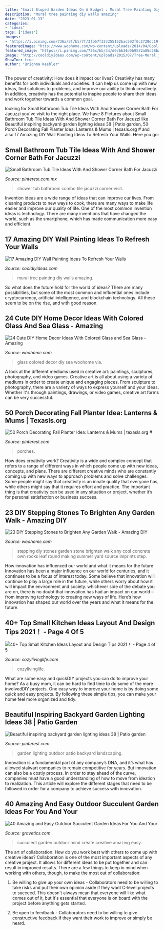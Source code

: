 ```yaml
---
title: "Small Sloped Garden Ideas On A Budget : Mural Tree Painting Diy Walls Amazing"
description: "Mural tree painting diy walls amazing"
date: "2023-01-13"
categories:
- "ideas"
tags: ["ideas"]
images:
- "https://i.pinimg.com/736x/3f/b5/7f/3fb57f323255152bac502f0c2720dc19.jpg"
featuredImage: "http://www.woohome.com/wp-content/uploads/2014/04/Cool-DIY-Stepping-Stone-4.jpg"
featured_image: "https://i.pinimg.com/736x/bb/34/d0/bb34d0b9532a05c28ba793c5a7692d40.jpg"
image: "http://cooldiyideas.com/wp-content/uploads/2015/07/Tree-Mural.jpg"
ShowToc: true
author: "Brionna Keebler"
---
```



The power of creativity: How does it impact our lives?
Creativity has many benefits for both individuals and societies. It can help us come up with new ideas, find solutions to problems, and improve our ability to think creatively. In addition, creativity has the potential to inspire people to share their ideas and work together towards a common goal.

	

		
looking for Small Bathroom Tub Tile Ideas With And Shower Corner Bath For Jacuzzi you've visit to the right place. We have 8 Pictures about Small Bathroom Tub Tile Ideas With And Shower Corner Bath For Jacuzzi like Beautiful inspiring backyard garden lighting ideas 38 | Patio garden, 50 Porch Decorating Fall Planter Idea: Lanterns &amp; Mums | texasls.org # and also 17 Amazing DIY Wall Painting Ideas To Refresh Your Walls. Here you go:
		
    
## Small Bathroom Tub Tile Ideas With And Shower Corner Bath For Jacuzzi

<img loading=lazy src="https://i.pinimg.com/736x/bb/34/d0/bb34d0b9532a05c28ba793c5a7692d40.jpg" onerror="this.onerror=null;this.src='https://tse4.mm.bing.net/th?id=OIP.ZHuHYhOy1lt84GADUv_6BQHaLH&amp;pid=15.1';" alt="Small Bathroom Tub Tile Ideas With And Shower Corner Bath For Jacuzzi">

_Source: pinterest.com.mx_

>shower tub bathroom combo tile jacuzzi corner visit. 

	

Invention ideas are a wide range of ideas that can improve our lives. From cleaning products to new ways to cook, there are many ways to make life easier and improve our quality of life. One of the most common invention ideas is technology. There are many inventions that have changed the world, such as the smartphone, which has made communication more easy and efficient.

    
## 17 Amazing DIY Wall Painting Ideas To Refresh Your Walls

<img loading=lazy src="http://cooldiyideas.com/wp-content/uploads/2015/07/Tree-Mural.jpg" onerror="this.onerror=null;this.src='https://tse2.mm.bing.net/th?id=OIP.TW7BOu4x3fj9FSCJ7lLnAgHaJ4&amp;pid=15.1';" alt="17 Amazing DIY Wall Painting Ideas To Refresh Your Walls">

_Source: cooldiyideas.com_

>mural tree painting diy walls amazing. 

	

So what does the future hold for the world of ideas? There are many possibilities, but some of the most common and influential ones include cryptocurrency, artificial intelligence, and blockchain technology. All these seem to be on the rise, and with good reason.

    
## 24 Cute DIY Home Decor Ideas With Colored Glass And Sea Glass - Amazing

<img loading=lazy src="https://www.woohome.com/wp-content/uploads/2015/05/colored-glass-home-decor-woohome-14.jpg" onerror="this.onerror=null;this.src='https://tse3.mm.bing.net/th?id=OIP.FxD-ktLRkPqVt2mvQXWznwHaJ3&amp;pid=15.1';" alt="24 Cute DIY Home Decor Ideas With Colored Glass and Sea Glass - Amazing">

_Source: woohome.com_

>glass colored decor diy sea woohome via. 

	

A look at the different mediums used in creative art: paintings, sculptures, photography, and video games.
Creative art is all about using a variety of mediums in order to create unique and engaging pieces. From sculpture to photography, there are a variety of ways to express yourself and your ideas. Whether it's through paintings, drawings, or video games, creative art forms can be very successful.

    
## 50 Porch Decorating Fall Planter Idea: Lanterns &amp; Mums | Texasls.org #

<img loading=lazy src="https://i.pinimg.com/736x/3f/b5/7f/3fb57f323255152bac502f0c2720dc19.jpg" onerror="this.onerror=null;this.src='https://tse3.mm.bing.net/th?id=OIP.rEmfCYZdjT6QQTYetWFVZgHaJX&amp;pid=15.1';" alt="50 Porch Decorating Fall Planter Idea: Lanterns &amp; Mums | texasls.org #">

_Source: pinterest.com_

>porches. 

	

How does creativity work?
Creativity is a wide and complex concept that refers to a range of different ways in which people come up with new ideas, concepts, and plans. There are different creative minds who are constantly coming up with new ways to approach problems and solve challenges. Some people might say that creativity is an innate quality that everyone has, while others might say that it requires effort and practice. The important thing is that creativity can be used in any situation or project, whether it’s for personal satisfaction or business success.

    
## 23 DIY Stepping Stones To Brighten Any Garden Walk - Amazing DIY

<img loading=lazy src="http://www.woohome.com/wp-content/uploads/2014/04/Cool-DIY-Stepping-Stone-4.jpg" onerror="this.onerror=null;this.src='https://tse2.mm.bing.net/th?id=OIP.UO8HhZUR-0RKRpR_PmRxdAHaNh&amp;pid=15.1';" alt="23 DIY Stepping Stones to Brighten Any Garden Walk - Amazing DIY">

_Source: woohome.com_

>stepping diy stones garden stone brighten walk any cool concrete own rocks leaf round making summer yard source imprints step. 

	

How innovation has influenced our world and what it means for the future
Innovation has been a major influence on our world for centuries, and it continues to be a focus of interest today. Some believe that innovation will continue to play a large role in the future, while others worry about how it will impact the environment and society. whichever side of the debate you are on, there is no doubt that innovation has had an impact on our world – from improving technology to creating new ways of life. Here’s how innovation has shaped our world over the years and what it means for the future.

    
## 40+ Top Small Kitchen Ideas Layout And Design Tips 2021！ - Page 4 Of 5

<img loading=lazy src="https://cozylivinglife.com/wp-content/uploads/2021/05/15-9-683x1024.jpg" onerror="this.onerror=null;this.src='https://tse2.mm.bing.net/th?id=OIP.cnZ43XM-GdfYNrY2Zb_fzwHaLG&amp;pid=15.1';" alt="40+ Top Small Kitchen Ideas Layout and Design Tips 2021！ - Page 4 of 5">

_Source: cozylivinglife.com_

>cozylivinglife. 

	

What are some easy and quickDIY projects you can do to improve your home?
As a busy mom, it can be hard to find time to do some of the more involvedDIY projects. One easy way to improve your home is by doing some quick and easy projects. By following these simple tips, you can make your home feel more organized and tidy.

    
## Beautiful Inspiring Backyard Garden Lighting Ideas 38 | Patio Garden

<img loading=lazy src="https://i.pinimg.com/736x/59/17/5b/59175bb076dd8a66c76371904acdd9c2.jpg" onerror="this.onerror=null;this.src='https://tse3.mm.bing.net/th?id=OIP.B8y_rumIZK8UDnFfEvpS8gHaKE&amp;pid=15.1';" alt="Beautiful inspiring backyard garden lighting ideas 38 | Patio garden">

_Source: pinterest.com_

>garden lighting outdoor patio backyard landscaping. 

	

Innovation is a fundamental part of any company’s DNA, and it’s what has allowed stalwart companies to remain competitive for years. But innovation can also be a costly process. In order to stay ahead of the curve, companies must have a good understanding of how to move from ideation to realization. This article will explore the different stages that need to be followed in order for a company to achieve success with innovation.

    
## 40 Amazing And Easy Outdoor Succulent Garden Ideas For You And Your

<img loading=lazy src="https://www.gravetics.com/wp-content/uploads/2017/07/Create-beautiful-succulent-arrangments-in-old-fountains.jpg" onerror="this.onerror=null;this.src='https://tse3.mm.bing.net/th?id=OIP.sdZNLvK6fLZ1h5Lb1KACUAHaLH&amp;pid=15.1';" alt="40 Amazing and Easy Outdoor Succulent Garden Ideas For You And Your">

_Source: gravetics.com_

>succulent garden outdoor mind create creative amazing easy. 

	

The art of collaboration: How do you work best with others to come up with creative ideas?
Collaboration is one of the most important aspects of any creative project. It allows for different ideas to be put together and can result in improved results. There are a few things to keep in mind when working with others, though, to make the most out of collaboration: 
1. Be willing to give up your own ideas - Collaborators need to be willing to take risks and put their own opinion aside if they want C-level projects to succeed. This doesn't always mean that everyone will like what comes out of it, but it's essential that everyone is on board with the project before anything gets started.

2. Be open to feedback - Collaborators need to be willing to give constructive feedback if they want their work to improve or simply be heard.

